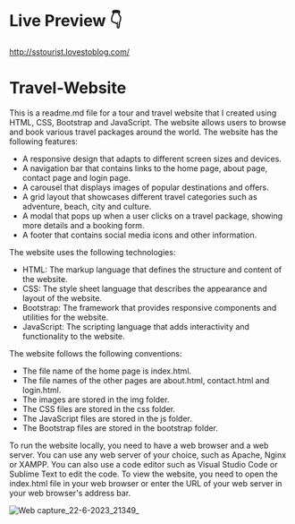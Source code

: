 # Live Preview 👇

http://sstourist.lovestoblog.com/

# Travel-Website

This is a readme.md file for a tour and travel website that I created using HTML, CSS, Bootstrap and JavaScript. The website allows users to browse and book various travel packages around the world. The website has the following features:

- A responsive design that adapts to different screen sizes and devices.
- A navigation bar that contains links to the home page, about page, contact page and login page.
- A carousel that displays images of popular destinations and offers.
- A grid layout that showcases different travel categories such as adventure, beach, city and culture.
- A modal that pops up when a user clicks on a travel package, showing more details and a booking form.
- A footer that contains social media icons and other information.

The website uses the following technologies:

- HTML: The markup language that defines the structure and content of the website.
- CSS: The style sheet language that describes the appearance and layout of the website.
- Bootstrap: The framework that provides responsive components and utilities for the website.
- JavaScript: The scripting language that adds interactivity and functionality to the website.

The website follows the following conventions:

- The file name of the home page is index.html.
- The file names of the other pages are about.html, contact.html and login.html.
- The images are stored in the img folder.
- The CSS files are stored in the css folder.
- The JavaScript files are stored in the js folder.
- The Bootstrap files are stored in the bootstrap folder.

To run the website locally, you need to have a web browser and a web server. You can use any web server of your choice, such as Apache, Nginx or XAMPP. You can also use a code editor such as Visual Studio Code or Sublime Text to edit the code. To view the website, you need to open the index.html file in your web browser or enter the URL of your web server in your web browser's address bar.

![Web capture_22-6-2023_21349_](https://github.com/badalsharmaa/Travel-Website/assets/71165326/6e373308-6aeb-42ec-a49d-b8ee117e5ae8)


